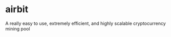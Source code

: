 airbit
======

A really easy to use, extremely efficient, and highly scalable cryptocurrency mining pool
